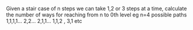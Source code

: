 Given a stair case of  n steps we can take 1,2 or 3 steps at a time, calculate the number of ways for reaching from n to 0th level
eg n=4
possible paths 1,1,1,1... 2,2... 2,1,1... 1,1,2 , 3,1 etc
